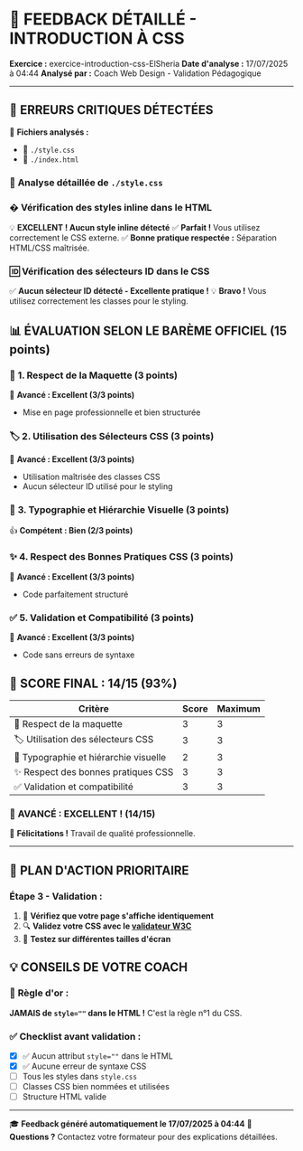 # 🎯 **FEEDBACK DÉTAILLÉ - INTRODUCTION À CSS**

**Exercice :** exercice-introduction-css-ElSheria
**Date d'analyse :** 17/07/2025 à 04:44
**Analysé par :** Coach Web Design - Validation Pédagogique

---

## 🚨 **ERREURS CRITIQUES DÉTECTÉES**

📁 **Fichiers analysés :**
- 🎨 `./style.css`
- 📄 `./index.html`

### 📄 **Analyse détaillée de `./style.css`**

### � **Vérification des styles inline dans le HTML**

💡 **EXCELLENT ! Aucun style inline détecté**
✅ **Parfait !** Vous utilisez correctement le CSS externe.
✅ **Bonne pratique respectée :** Séparation HTML/CSS maîtrisée.

### 🆔 **Vérification des sélecteurs ID dans le CSS**

✅ **Aucun sélecteur ID détecté - Excellente pratique !**
💡 **Bravo !** Vous utilisez correctement les classes pour le styling.

## 📊 **ÉVALUATION SELON LE BARÈME OFFICIEL (15 points)**

### 🎨 **1. Respect de la Maquette** (3 points)
🌟 **Avancé : Excellent (3/3 points)**
- Mise en page professionnelle et bien structurée

### 🏷️ **2. Utilisation des Sélecteurs CSS** (3 points)
🌟 **Avancé : Excellent (3/3 points)**
- Utilisation maîtrisée des classes CSS
- Aucun sélecteur ID utilisé pour le styling

### 📝 **3. Typographie et Hiérarchie Visuelle** (3 points)
👍 **Compétent : Bien (2/3 points)**

### ✨ **4. Respect des Bonnes Pratiques CSS** (3 points)
🌟 **Avancé : Excellent (3/3 points)**
- Code parfaitement structuré

### ✅ **5. Validation et Compatibilité** (3 points)
🌟 **Avancé : Excellent (3/3 points)**
- Code sans erreurs de syntaxe

## 🎯 **SCORE FINAL : 14/15 (93%)**

| Critère | Score | Maximum |
|---------|-------|---------|
| 🎨 Respect de la maquette | 3 | 3 |
| 🏷️ Utilisation des sélecteurs CSS | 3 | 3 |
| 📝 Typographie et hiérarchie visuelle | 2 | 3 |
| ✨ Respect des bonnes pratiques CSS | 3 | 3 |
| ✅ Validation et compatibilité | 3 | 3 |

### 🌟 **AVANCÉ : EXCELLENT !** (14/15)
🎉 **Félicitations !** Travail de qualité professionnelle.

---

## 🚀 **PLAN D'ACTION PRIORITAIRE**

### **Étape 3 - Validation :**
1. 👀 **Vérifiez que votre page s'affiche identiquement**
2. 🔍 **Validez votre CSS avec le [validateur W3C](https://jigsaw.w3.org/css-validator/)**
3. 📱 **Testez sur différentes tailles d'écran**

## 💡 **CONSEILS DE VOTRE COACH**

### 🎯 **Règle d'or :**
**JAMAIS de `style=""` dans le HTML !** C'est la règle n°1 du CSS.

### ✅ **Checklist avant validation :**
- [x] ✅ Aucun attribut `style=""` dans le HTML
- [x] ✅ Aucune erreur de syntaxe CSS
- [ ] Tous les styles dans `style.css`
- [ ] Classes CSS bien nommées et utilisées
- [ ] Structure HTML valide

---

🎓 **Feedback généré automatiquement le 17/07/2025 à 04:44**
📧 **Questions ?** Contactez votre formateur pour des explications détaillées.
